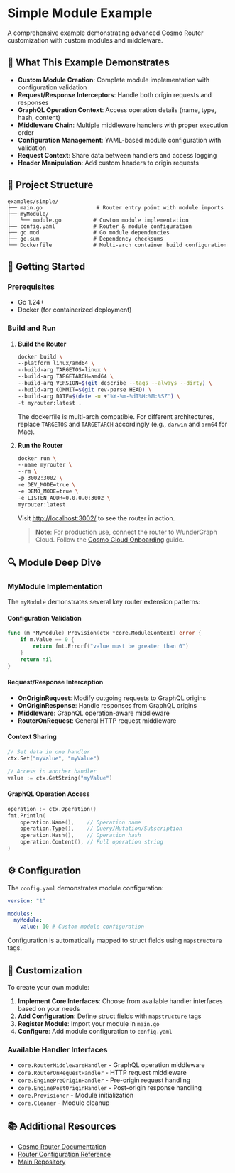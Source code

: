 # Simple Module Example

A comprehensive example demonstrating advanced Cosmo Router customization with custom modules and middleware.

## 🔧 What This Example Demonstrates

- **Custom Module Creation**: Complete module implementation with configuration validation
- **Request/Response Interceptors**: Handle both origin requests and responses
- **GraphQL Operation Context**: Access operation details (name, type, hash, content)
- **Middleware Chain**: Multiple middleware handlers with proper execution order
- **Configuration Management**: YAML-based module configuration with validation
- **Request Context**: Share data between handlers and access logging
- **Header Manipulation**: Add custom headers to origin requests

## 📁 Project Structure

```
examples/simple/
├── main.go                 # Router entry point with module imports
├── myModule/
│   └── module.go          # Custom module implementation
├── config.yaml            # Router & module configuration
├── go.mod                 # Go module dependencies
├── go.sum                 # Dependency checksums
└── Dockerfile             # Multi-arch container build configuration
```

## 🚀 Getting Started

### Prerequisites

- Go 1.24+
- Docker (for containerized deployment)

### Build and Run

1. **Build the Router**

   ```bash
   docker build \
   --platform linux/amd64 \
   --build-arg TARGETOS=linux \
   --build-arg TARGETARCH=amd64 \
   --build-arg VERSION=$(git describe --tags --always --dirty) \
   --build-arg COMMIT=$(git rev-parse HEAD) \
   --build-arg DATE=$(date -u +"%Y-%m-%dT%H:%M:%SZ") \
   -t myrouter:latest .
   ```

   The dockerfile is multi-arch compatible. For different architectures, replace `TARGETOS` and `TARGETARCH` accordingly (e.g., `darwin` and `arm64` for Mac).

2. **Run the Router**

   ```bash
   docker run \
   --name myrouter \
   --rm \
   -p 3002:3002 \
   -e DEV_MODE=true \
   -e DEMO_MODE=true \
   -e LISTEN_ADDR=0.0.0.0:3002 \
   myrouter:latest
   ```

   Visit [http://localhost:3002/](http://localhost:3002/) to see the router in action.

   > **Note**: For production use, connect the router to WunderGraph Cloud. Follow the [Cosmo Cloud Onboarding](https://cosmo-docs.wundergraph.com/getting-started/cosmo-cloud-onboarding) guide.

## 🔍 Module Deep Dive

### MyModule Implementation

The `myModule` demonstrates several key router extension patterns:

#### Configuration Validation

```go
func (m *MyModule) Provision(ctx *core.ModuleContext) error {
    if m.Value == 0 {
        return fmt.Errorf("value must be greater than 0")
    }
    return nil
}
```

#### Request/Response Interception

- **OnOriginRequest**: Modify outgoing requests to GraphQL origins
- **OnOriginResponse**: Handle responses from GraphQL origins
- **Middleware**: GraphQL operation-aware middleware
- **RouterOnRequest**: General HTTP request middleware

#### Context Sharing

```go
// Set data in one handler
ctx.Set("myValue", "myValue")

// Access in another handler
value := ctx.GetString("myValue")
```

#### GraphQL Operation Access

```go
operation := ctx.Operation()
fmt.Println(
    operation.Name(),    // Operation name
    operation.Type(),    // Query/Mutation/Subscription
    operation.Hash(),    // Operation hash
    operation.Content(), // Full operation string
)
```

## ⚙️ Configuration

The `config.yaml` demonstrates module configuration:

```yaml
version: "1"

modules:
  myModule:
    value: 10 # Custom module configuration
```

Configuration is automatically mapped to struct fields using `mapstructure` tags.

## 🔄 Customization

To create your own module:

1. **Implement Core Interfaces**: Choose from available handler interfaces based on your needs
2. **Add Configuration**: Define struct fields with `mapstructure` tags
3. **Register Module**: Import your module in `main.go`
4. **Configure**: Add module configuration to `config.yaml`

### Available Handler Interfaces

- `core.RouterMiddlewareHandler` - GraphQL operation middleware
- `core.RouterOnRequestHandler` - HTTP request middleware
- `core.EnginePreOriginHandler` - Pre-origin request handling
- `core.EnginePostOriginHandler` - Post-origin response handling
- `core.Provisioner` - Module initialization
- `core.Cleaner` - Module cleanup

## 📚 Additional Resources

- [Cosmo Router Documentation](https://cosmo-docs.wundergraph.com/router)
- [Router Configuration Reference](https://cosmo-docs.wundergraph.com/router/configuration)
- [Main Repository](https://github.com/wundergraph/router-examples)
